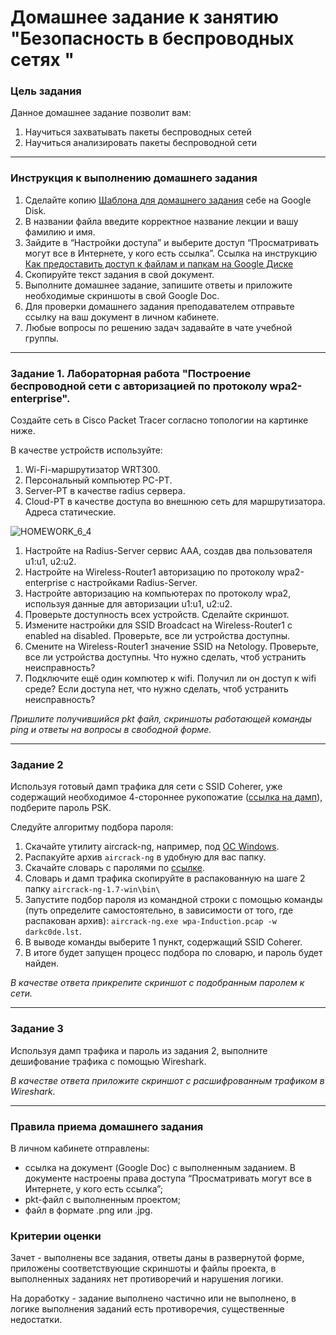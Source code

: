 # Домашнее задание к занятию "Безопасность в беспроводных сетях "

### Цель задания

Данное домашнее задание позволит вам:

1. Научиться захватывать пакеты беспроводных сетей
3. Научиться анализировать пакеты беспроводной сети

------

### Инструкция к выполнению домашнего задания

1. Сделайте копию [Шаблона для домашнего задания](https://docs.google.com/document/d/1youKpKm_JrC0UzDyUslIZW2E2bIv5OVlm_TQDvH5Pvs/edit) себе на Google Disk.
2. В названии файла введите корректное название лекции и вашу фамилию и имя.
3. Зайдите в “Настройки доступа” и выберите доступ “Просматривать могут все в Интернете, у кого есть ссылка”.  Ссылка на инструкцию [Как предоставить доступ к файлам и папкам на Google Диске](https://support.google.com/docs/answer/2494822?hl=ru&co=GENIE.Platform%3DDesktop)
4. Скопируйте текст задания в свой документ.
5. Выполните домашнее задание, запишите ответы и приложите необходимые скриншоты в свой Google Doc.
6. Для проверки домашнего задания преподавателем отправьте ссылку на ваш документ в личном кабинете.
7. Любые вопросы по решению задач задавайте в чате учебной группы.

---

### Задание 1. Лабораторная работа "Построение беспроводной сети с авторизацией по протоколу wpa2-enterprise".

Создайте сеть в Сisco Packet Tracer согласно топологии на картинке ниже.

В качестве устройств используйте: 
1. Wi-Fi-маршрутизатор WRT300.
2. Персональный компьютер PC-PT.
3. Server-PT в качестве radius сервера.
4. Cloud-PT в качестве доступа во внешнюю сеть для маршрутизатора.
Адреса статические. 

![HOMEWORK_6_4](https://user-images.githubusercontent.com/40097402/171293324-a328ef81-abb0-4c89-95fc-465a4cba309e.jpg)

1. Настройте на Radius-Server сервис AAA, создав два пользователя u1:u1, u2:u2.
2. Настройте на Wireless-Router1 авторизацию по протоколу wpa2-enterprise с настройками Radius-Server.
3. Настройте авторизацию на компьютерах по протоколу wpa2, используя данные для авторизации u1:u1, u2:u2.
4. Проверьте доступность всех устройств. Сделайте скриншот.
5. Измените настройки для SSID Broadcact на  Wireless-Router1 с enabled на disabled. Проверьте, все ли устройства доступны.
6. Смените на Wireless-Router1 значение SSID на Netology. Проверьте, все ли устройства доступны. Что нужно сделать, чтоб устранить неисправность?
7. Подключите ещё один компютер к wifi. Получил ли он доступ к wifi среде? Если доступа нет, что нужно сделать, чтоб устранить неисправность?

*Пришлите получившийся pkt файл, скриншоты работающей команды ping и ответы на вопросы в свободной форме.*

---

### Задание 2

Используя готовый дамп трафика для сети с SSID Coherer, уже содержащий необходимое 4-стороннее рукопожатие ([ссылка на дамп](https://github.com/netology-code/wfnt-homeworks/blob/main/wpa-Induction.pcap)), подберите пароль PSK.

Следуйте алгоритму подбора пароля:
1. Скачайте утилиту aircrack-ng, например, под [ОС Windows](https://www.aircrack-ng.org/).
2. Распакуйте архив `aircrack-ng` в удобную для вас папку.   
3. Скачайте словарь с паролями по [ссылке](https://github.com/netology-code/wfnt-homeworks/blob/main/darkc0de.lst).   
4. Словарь и дамп трафика скопируйте в распакованную на шаге 2 папку `aircrack-ng-1.7-win\bin\`
5. Запустите подбор пароля из командной строки с помощью команды (путь определите самостоятельно, в зависимости от того, где распакован архив):
   `aircrack-ng.exe wpa-Induction.pcap -w darkc0de.lst`.
7. В выводе команды выберите 1 пункт, содержащий SSID Coherer.   
8. В итоге будет запущен процесс подбора по словарю, и пароль будет найден.

*В качестве ответа прикрепите скриншот с подобранным паролем к сети.*

---

### Задание 3

Используя дамп трафика и пароль из задания 2, выполните дешифование трафика с помощью Wireshark.

*В качестве ответа приложите скриншот с расшифрованным трафиком в Wireshark.*

---

### Правила приема домашнего задания

В личном кабинете отправлены:

- ссылка на документ (Google Doc) с выполненным заданием. В документе настроены права доступа “Просматривать могут все в Интернете, у кого есть ссылка”;
- pkt-файл с выполненным проектом;
- файл в формате .png или .jpg.

### Критерии оценки

Зачет - выполнены все задания, ответы даны в развернутой форме, приложены соответствующие скриншоты и файлы проекта, в выполненных заданиях нет противоречий и нарушения логики.

На доработку - задание выполнено частично или не выполнено, в логике выполнения заданий есть противоречия, существенные недостатки.

